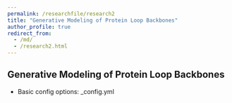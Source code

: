 ```yaml
---
permalink: /researchfile/research2
title: "Generative Modeling of Protein Loop Backbones"
author_profile: true
redirect_from: 
  - /md/
  - /research2.html
---
```



## Generative Modeling of Protein Loop Backbones

* Basic config options: _config.yml
